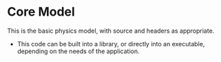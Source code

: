 # Core Model

This is the basic physics model, with source and headers as appropriate.

- This code can be built into a library, or directly into an executable, depending on the needs of the application.
